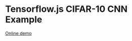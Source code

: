 # Tensorflow.js CIFAR-10 CNN Example

[Online demo](https://thebojda.github.io/tensorflow-js-cifar10-cnn-example/)